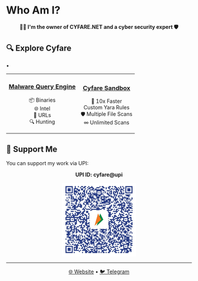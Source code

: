 # Who Am I?

<div align="center">

**👨‍💻 I'm the owner of CYFARE.NET and a cyber security expert 🛡️**

</div>

## 🔍 Explore Cyfare

<table align="center">
  <tr>
    <td align="center">
      <h3><a href="https://cyfare.net/malwares.php">Malware Query Engine</a></h3>
      <p>
        📦 Binaries<br>
        🌐 Intel<br>
        🔗 URLs<br>
        🔍 Hunting
      </p>
    </td>
     •
    <td align="center">
      <h3><a href="https://cyfare.net/filescan.php">Cyfare Sandbox</a></h3>
      <p>
        🚀 10x Faster<br>
        </> Custom Yara Rules<br>
        🛡️ Multiple File Scans<br>
        ∞ Unlimited Scans
      </p>
    </td>
  </tr>
</table>

## 💖 Support Me

You can support my work via UPI:

<div align="center">

**UPI ID: cyfare@upi**

<img src="https://raw.githubusercontent.com/CYFARE/cyfare/main/assets/cyfareupi.jpeg" alt="UPI QR Code" width="200"/>

</div>

---

<div align="center">

[🌐 Website](https://cyfare.net) • [🐦 Telegram](https://t.me/CYFARELABS)

</div>
